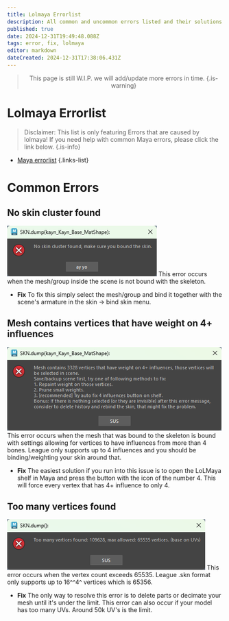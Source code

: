 ```yaml
---
title: Lolmaya Errorlist
description: All common and uncommon errors listed and their solutions
published: true
date: 2024-12-31T19:49:48.088Z
tags: error, fix, lolmaya
editor: markdown
dateCreated: 2024-12-31T17:38:06.431Z
---
```


<center>

  > This page is still W.I.P. we will add/update more errors in time.
{.is-warning} 

</center>



# Lolmaya Errorlist

> Disclaimer: This list is only featuring Errors that are caused by lolmaya! If you need help with common Maya errors, please click the link below.
{.is-info}

- [Maya errorlist](/core-guides/tools/maya/errorlist)
{.links-list}

# Common Errors

## No skin cluster found
![no_skin_cluster.png](/user-pictures/bud/no_skin_cluster.png)
This error occurs when the mesh/group inside the scene is not bound with the skeleton. 

- **Fix**
To fix this simply select the mesh/group and bind it together with the scene's armature in the skin -> bind skin menu.

## Mesh contains vertices that have weight on 4+ influences
![4_influences.png](/user-pictures/bud/4_influences.png)
This error occurs when the mesh that was bound to the skeleton is bound with settings allowing for vertices to have influences from more than 4 bones. League only supports up to 4 influences and you should be binding/weighting your skin around that. 

- **Fix**
The easiest solution if you run into this issue is to open the LoLMaya shelf in Maya and press the button with the icon of the number 4. This will force every vertex that has 4+ influence to only 4.

## Too many vertices found
![too_many_verts.png](/user-pictures/bud/too_many_verts.png)
This error occurs when the vertex count exceeds 65535. League .skn format only supports up to 16^^4^ vertices which is 65356. 

- **Fix**
The only way to resolve this error is to delete parts or decimate your mesh until it's under the limit. This error can also occur if your model has too many UVs. Around 50k UV's is the limit.